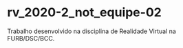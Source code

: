 # rv_2020-2_not_equipe-02
Trabalho desenvolvido na disciplina de Realidade Virtual na FURB/DSC/BCC.
